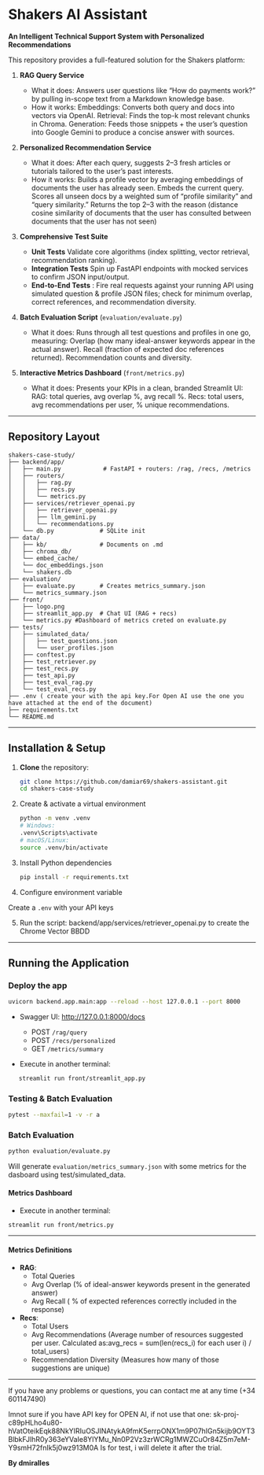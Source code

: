 # Shakers AI Assistant

**An Intelligent Technical Support System with Personalized Recommendations**

This repository provides a full-featured solution for the Shakers platform:

1. **RAG Query Service**  
   - What it does: Answers user questions like “How do payments work?” by pulling in-scope text from a Markdown knowledge base.
   - How it works:
        Embeddings: Converts both query and docs into vectors via OpenAI.
        Retrieval: Finds the top-k most relevant chunks in Chroma.
        Generation: Feeds those snippets + the user’s question into Google Gemini to produce a concise answer with sources.

2. **Personalized Recommendation Service**  
   - What it does: After each query, suggests 2–3 fresh articles or tutorials tailored to the user’s past interests.
   - How it works:
        Builds a profile vector by averaging embeddings of documents the user has already seen.
        Embeds the current query.
        Scores all unseen docs by a weighted sum of “profile similarity” and “query similarity.”
        Returns the top 2–3 with the reason (distance cosine similarity of documents  that the user has consulted between documents that the user has not seen)

3. **Comprehensive Test Suite**  
   - **Unit Tests**  Validate core algorithms (index splitting, vector retrieval, recommendation ranking).
   - **Integration Tests**  Spin up FastAPI endpoints with mocked services to confirm JSON input/output. 
   - **End-to-End Tests** : Fire real requests against your running API using simulated question & profile JSON files; check for minimum overlap, correct 
                            references, and recommendation diversity.

4. **Batch Evaluation Script** (`evaluation/evaluate.py`)  
   - What it does: Runs through all test questions and profiles in one go, measuring:
        Overlap (how many ideal-answer keywords appear in the actual answer).
        Recall (fraction of expected doc references returned).
        Recommendation counts and diversity.


5. **Interactive Metrics Dashboard** (`front/metrics.py`)  
   - What it does: Presents your KPIs in a clean, branded Streamlit UI:
        RAG: total queries, avg overlap %, avg recall %.
        Recs: total users, avg recommendations per user, % unique recommendations.
---

##  Repository Layout

```
shakers-case-study/
├── backend/app/
│   ├── main.py            # FastAPI + routers: /rag, /recs, /metrics
│   ├── routers/
│   │   ├── rag.py
│   │   ├── recs.py
│   │   └── metrics.py
│   ├── services/retriever_openai.py
│   │   ├── retriever_openai.py
│   │   ├── llm_gemini.py
│   │   └── recommendations.py
│   └── db.py             # SQLite init 
├── data/
│   ├── kb/               # Documents on .md
│   ├── chroma_db/
│   └── embed_cache/
│   └── doc_embeddings.json
│   └── shakers.db
├── evaluation/
│   ├── evaluate.py       # Creates metrics_summary.json 
│   └── metrics_summary.json
├── front/
│   ├── logo.png
│   ├── streamlit_app.py  # Chat UI (RAG + recs)
│   └── metrics.py #Dashboard of metrics creted on evaluate.py
├── tests/
│   ├── simulated_data/
│   │   ├── test_questions.json
│   │   └── user_profiles.json
│   ├── conftest.py
│   ├── test_retriever.py
│   ├── test_recs.py
│   ├── test_api.py
│   ├── test_eval_rag.py
│   └── test_eval_recs.py
├── .env ( create your with the api key.For Open AI use the one you have attached at the end of the document) 
├── requirements.txt
└── README.md
```

---

##  Installation & Setup

1. **Clone** the repository:
   ```bash
   git clone https://github.com/damiar69/shakers-assistant.git
   cd shakers-case-study
   ```

2. Create & activate a virtual environment
   ```bash
   python -m venv .venv
   # Windows:
   .venv\Scripts\activate
   # macOS/Linux:
   source .venv/bin/activate
   ```

3. Install Python dependencies
   ```bash
   pip install -r requirements.txt
   ```

4. Configure environment variable

 Create a `.env`  with your API keys

5. Run the script:  backend/app/services/retriever_openai.py to create the Chrome Vector BBDD

---

##  Running the Application

### Deploy the app

```bash
uvicorn backend.app.main:app --reload --host 127.0.0.1 --port 8000
```

- Swagger UI: http://127.0.0.1:8000/docs
  - POST `/rag/query`
  - POST `/recs/personalized`
  - GET `/metrics/summary`
 
- Execute in another terminal:

```bash
   streamlit run front/streamlit_app.py
```

###  Testing & Batch Evaluation

```bash
pytest --maxfail=1 -v -r a
```

### Batch Evaluation


```bash
python evaluation/evaluate.py
```

Will generate `evaluation/metrics_summary.json` with some metrics for the dasboard using test/simulated_data.

#### Metrics Dashboard

- Execute in another terminal:
  
```bash
streamlit run front/metrics.py
```
---

#### Metrics Definitions

- **RAG**:
  - Total Queries
  - Avg Overlap (% of ideal-answer keywords present in the generated answer) 
  - Avg Recall ( % of expected references correctly included in the response) 
- **Recs**:
  - Total Users 
  - Avg Recommendations (Average number of resources suggested per user. Calculated as:avg_recs = sum(len(recs_i) for each user i) / total_users)
  - Recommendation Diversity (Measures how many of those suggestions are unique)

---

If you have any problems or questions, you can contact me at any time (+34 601147490) 

Imnot sure if you have API key for OPEN AI, if not use that one: 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
Is for test, i will delete it after the trial.

**By dmiralles** 
